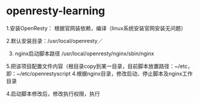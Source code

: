 # openresty-learning


1.安装OpenResty：
根据官网装依赖，编译（linux系统安装官网安装无问题）

2.默认安装目录：/usr/local/openresty／

3. nginx启动脚本路径
/usr/local/openresty/nginx/sbin/nginx 


5.把该项目配置文件内容（根目录copy到某一目录，目前脚本放置路径：~/etc，即：~/etc/openrestyscript
4.根据nginx目录，修改启动、停止脚本及nginx工作目录

4.启动脚本修改后，修改执行权限，执行



